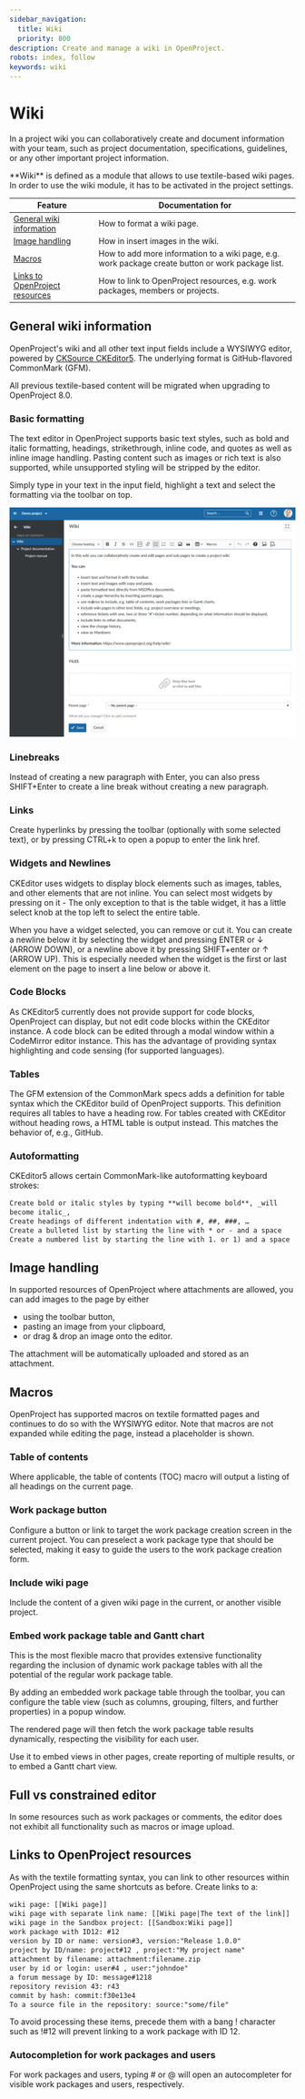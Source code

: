 ```yaml
---
sidebar_navigation:
  title: Wiki
  priority: 800
description: Create and manage a wiki in OpenProject.
robots: index, follow
keywords: wiki
---
```


# Wiki

In a project wiki you can collaboratively create and document information with your team, such as project documentation, specifications, guidelines, or any other important project information.

<div class="glossary">**Wiki** is defined as a module that allows to use textile-based wiki pages. In order to use the wiki module, it has to be activated in the project settings. 

| Feature                                                      | Documentation for                                            |
| ------------------------------------------------------------ | ------------------------------------------------------------ |
| [General wiki information](#general-wiki-information)        | How to format a wiki page.                                   |
| [Image handling](#image-handling)                            | How in insert images in the wiki.                            |
| [Macros](#macros)                                            | How to add more information to a wiki page, e.g. work package create button or work package list. |
| [Links to OpenProject resources](#links-to-openproject-resources) | How to link to OpenProject resources, e.g. work packages, members or projects. |

## General wiki information

OpenProject's wiki and all other text input fields include a WYSIWYG editor, powered by [CKSource CKEditor5](https://ckeditor.com/ckeditor-5/). The underlying format is GitHub-flavored CommonMark (GFM).

All previous textile-based content will be migrated when upgrading to OpenProject 8.0.

### Basic formatting

The text editor in OpenProject supports basic text styles, such as bold and italic formatting, headings, strikethrough, inline code, and quotes as well as inline image handling. Pasting content such as images or rich text is also supported, while unsupported styling will be stripped by the editor.

Simply type in your text in the input field, highlight a text and select the formatting via the toolbar on top.

![wiki](1568194001092.png)

### Linebreaks

Instead of creating a new paragraph with Enter, you can also press SHIFT+Enter to create a line break without creating a new paragraph.

### Links

Create hyperlinks by pressing the toolbar (optionally with some selected text), or by pressing CTRL+k to open a popup to enter the link href.

### Widgets and Newlines

CKEditor uses widgets to display block elements such as images, tables, and other elements that are not inline. You can select most widgets by pressing on it - The only exception to that is the table widget, it has a little select knob at the top left to select the entire table.

When you have a widget selected, you can remove or cut it. You can create a newline below it by selecting the widget and pressing ENTER or ↓ (ARROW DOWN), or a newline above it by pressing SHIFT+enter or ↑ (ARROW UP). This is especially needed when the widget is the first or last element on the page to insert a line below or above it.

### Code Blocks

As CKEditor5 currently does not provide support for code blocks, OpenProject can display, but not edit code blocks within the CKEditor instance. A code block can be edited through a modal window within a CodeMirror editor instance. This has the advantage of providing syntax highlighting and code sensing (for supported languages).

### Tables

The GFM extension of the CommonMark specs adds a definition for table syntax which the CKEditor build of OpenProject supports. This definition requires all tables to have a heading row. For tables created with CKEditor without heading rows, a HTML table is output instead. This matches the behavior of, e.g., GitHub.

### Autoformatting

CKEditor5 allows certain CommonMark-like autoformatting keyboard strokes:

    Create bold or italic styles by typing **will become bold**, _will become italic_,
    Create headings of different indentation with #, ##, ###, …
    Create a bulleted list by starting the line with * or - and a space
    Create a numbered list by starting the line with 1. or 1) and a space

## Image handling

In supported resources of OpenProject where attachments are allowed, you can add images to the page by either

- using the toolbar button,
- pasting an image from your clipboard,
- or drag & drop an image onto the editor.

The attachment will be automatically uploaded and stored as an attachment.

## Macros

OpenProject has supported macros on textile formatted pages and continues to do so with the WYSIWYG editor. Note that macros are not expanded while editing the page, instead a placeholder is shown.

### Table of contents

Where applicable, the table of contents (TOC) macro will output a listing of all headings on the current page.

###  Work package button

Configure a button or link to target the work package creation screen in the current project. You can preselect a work package type that should be selected, making it easy to guide the users to the work package creation form.

### Include wiki page

Include the content of a given wiki page in the current, or another visible project.

### Embed work package table and Gantt chart

This is the most flexible macro that provides extensive functionality regarding the inclusion of dynamic work package tables with all the potential of the regular work package table.

By adding an embedded work package table through the toolbar, you can configure the table view (such as columns, grouping, filters, and further properties) in a popup window.

The rendered page will then fetch the work package table results dynamically, respecting the visibility for each user.

Use it to embed views in other pages, create reporting of multiple results, or to embed a Gantt chart view.

## Full vs constrained editor

In some resources such as work packages or comments, the editor does not exhibit all functionality such as macros or image upload.

## Links to OpenProject resources

As with the textile formatting syntax, you can link to other resources within OpenProject using the same shortcuts as before. Create links to a:

    wiki page: [[Wiki page]]
    wiki page with separate link name: [[Wiki page|The text of the link]]
    wiki page in the Sandbox project: [[Sandbox:Wiki page]]
    work package with ID12: #12
    version by ID or name: version#3, version:"Release 1.0.0"
    project by ID/name: project#12 , project:"My project name"
    attachment by filename: attachment:filename.zip
    user by id or login: user#4 , user:"johndoe"
    a forum message by ID: message#1218
    repository revision 43: r43
    commit by hash: commit:f30e13e4
    To a source file in the repository: source:"some/file"

To avoid processing these items, precede them with a bang ! character such as !#12 will prevent linking to a work package with ID 12.

### Autocompletion for work packages and users

For work packages and users, typing # or @ will open an autocompleter for visible work packages and users, respectively.
